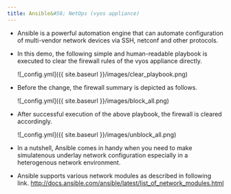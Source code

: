 ```yaml
---
title: Ansible&#58; NetOps (vyos appliance)
---
```


- Ansible is a powerful automation engine that can automate configuration of multi-vendor network devices via SSH, netconf and other protocols.

- In this demo, the following simple and human-readable playbook is executed to clear the firewall rules of the vyos appliance directly.

  ![_config.yml]({{ site.baseurl }}/images/clear_playbook.png)
  
- Before the change, the firewall summary is depicted as follows.

  ![_config.yml]({{ site.baseurl }}/images/block_all.png)

- After successful execution of the above playbook, the firewall is cleared accordingly.

  ![_config.yml]({{ site.baseurl }}/images/unblock_all.png)
  
- In a nutshell, Ansible comes in handy when you need to make simulatenous underlay network configuration especially in a heterogenous network environment.

- Ansible supports various network modules as described in following link.
  http://docs.ansible.com/ansible/latest/list_of_network_modules.html
